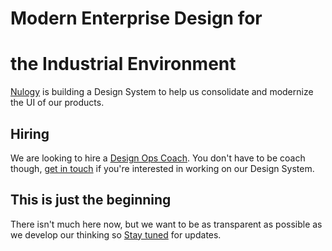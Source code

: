 # Modern Enterprise Design for
# the Industrial Environment

[Nulogy](http://nulogy.com) is building a Design System to help us consolidate and modernize the UI of our products.

## Hiring

We are looking to hire a [Design Ops Coach](https://boards.greenhouse.io/nulogy/jobs/4017600002#.WtZp6GRKhds). You don't have to be coach though, [get in touch](https://nulogy.com/about/careers/) if you're interested in working on our Design System.

## This is just the beginning

There isn't much here now, but we want to be as transparent as possible as we develop our thinking so [Stay tuned](https://github.com/nulogy/design-system) for updates.
